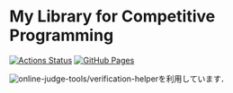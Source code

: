 # My Library for Competitive Programming

[![Actions Status](https://github.com/snowyuki31/competitive-programming-library/workflows/verify/badge.svg)](https://github.com/snowyuki31/competitive-programming-library/actions) [![GitHub Pages](https://img.shields.io/static/v1?label=GitHub+Pages&message=+&color=brightgreen&logo=github)](https://snowyuki31.github.io/competitive-programming-library/) 

![online-judge-tools/verification-helper](https://github.com/online-judge-tools/verification-helper)を利用しています．
